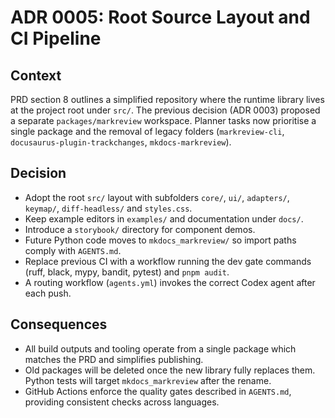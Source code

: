 # ADR 0005: Root Source Layout and CI Pipeline

## Context

PRD section 8 outlines a simplified repository where the runtime library lives at the project root under `src/`. The previous decision (ADR 0003) proposed a separate `packages/markreview` workspace. Planner tasks now prioritise a single package and the removal of legacy folders (`markreview-cli`, `docusaurus-plugin-trackchanges`, `mkdocs-markreview`).

## Decision

- Adopt the root `src/` layout with subfolders `core/`, `ui/`, `adapters/`, `keymap/`, `diff-headless/` and `styles.css`.
- Keep example editors in `examples/` and documentation under `docs/`.
- Introduce a `storybook/` directory for component demos.
- Future Python code moves to `mkdocs_markreview/` so import paths comply with `AGENTS.md`.
- Replace previous CI with a workflow running the dev gate commands (ruff, black, mypy, bandit, pytest) and `pnpm audit`.
- A routing workflow (`agents.yml`) invokes the correct Codex agent after each push.

## Consequences

- All build outputs and tooling operate from a single package which matches the PRD and simplifies publishing.
- Old packages will be deleted once the new library fully replaces them. Python tests will target `mkdocs_markreview` after the rename.
- GitHub Actions enforce the quality gates described in `AGENTS.md`, providing consistent checks across languages.
